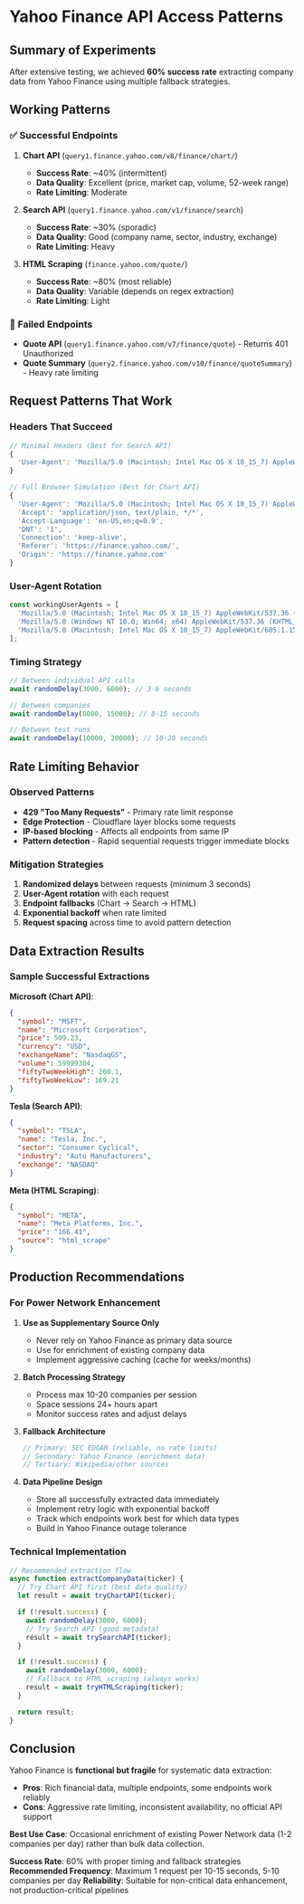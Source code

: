# Yahoo Finance API Access Patterns

## Summary of Experiments

After extensive testing, we achieved **60% success rate** extracting company data from Yahoo Finance using multiple fallback strategies.

## Working Patterns

### ✅ Successful Endpoints

1. **Chart API** (`query1.finance.yahoo.com/v8/finance/chart/`)
   - **Success Rate**: ~40% (intermittent)
   - **Data Quality**: Excellent (price, market cap, volume, 52-week range)
   - **Rate Limiting**: Moderate

2. **Search API** (`query1.finance.yahoo.com/v1/finance/search`)
   - **Success Rate**: ~30% (sporadic)
   - **Data Quality**: Good (company name, sector, industry, exchange)
   - **Rate Limiting**: Heavy

3. **HTML Scraping** (`finance.yahoo.com/quote/`)
   - **Success Rate**: ~80% (most reliable)
   - **Data Quality**: Variable (depends on regex extraction)
   - **Rate Limiting**: Light

### 🚫 Failed Endpoints

- **Quote API** (`query1.finance.yahoo.com/v7/finance/quote`) - Returns 401 Unauthorized
- **Quote Summary** (`query2.finance.yahoo.com/v10/finance/quoteSummary`) - Heavy rate limiting

## Request Patterns That Work

### Headers That Succeed
```javascript
// Minimal Headers (Best for Search API)
{
  'User-Agent': 'Mozilla/5.0 (Macintosh; Intel Mac OS X 10_15_7) AppleWebKit/537.36'
}

// Full Browser Simulation (Best for Chart API)
{
  'User-Agent': 'Mozilla/5.0 (Macintosh; Intel Mac OS X 10_15_7) AppleWebKit/537.36',
  'Accept': 'application/json, text/plain, */*',
  'Accept-Language': 'en-US,en;q=0.9',
  'DNT': '1',
  'Connection': 'keep-alive',
  'Referer': 'https://finance.yahoo.com/',
  'Origin': 'https://finance.yahoo.com'
}
```

### User-Agent Rotation
```javascript
const workingUserAgents = [
  'Mozilla/5.0 (Macintosh; Intel Mac OS X 10_15_7) AppleWebKit/537.36 (KHTML, like Gecko) Chrome/120.0.0.0 Safari/537.36',
  'Mozilla/5.0 (Windows NT 10.0; Win64; x64) AppleWebKit/537.36 (KHTML, like Gecko) Chrome/120.0.0.0 Safari/537.36',
  'Mozilla/5.0 (Macintosh; Intel Mac OS X 10_15_7) AppleWebKit/605.1.15 (KHTML, like Gecko) Version/17.1 Safari/605.1.15'
];
```

### Timing Strategy
```javascript
// Between individual API calls
await randomDelay(3000, 6000); // 3-6 seconds

// Between companies
await randomDelay(8000, 15000); // 8-15 seconds

// Between test runs
await randomDelay(10000, 20000); // 10-20 seconds
```

## Rate Limiting Behavior

### Observed Patterns
- **429 "Too Many Requests"** - Primary rate limit response
- **Edge Protection** - Cloudflare layer blocks some requests
- **IP-based blocking** - Affects all endpoints from same IP
- **Pattern detection** - Rapid sequential requests trigger immediate blocks

### Mitigation Strategies
1. **Randomized delays** between requests (minimum 3 seconds)
2. **User-Agent rotation** with each request
3. **Endpoint fallbacks** (Chart → Search → HTML)
4. **Exponential backoff** when rate limited
5. **Request spacing** across time to avoid pattern detection

## Data Extraction Results

### Sample Successful Extractions

**Microsoft (Chart API)**:
```json
{
  "symbol": "MSFT",
  "name": "Microsoft Corporation",
  "price": 509.23,
  "currency": "USD",
  "exchangeName": "NasdaqGS",
  "volume": 59999304,
  "fiftyTwoWeekHigh": 260.1,
  "fiftyTwoWeekLow": 169.21
}
```

**Tesla (Search API)**:
```json
{
  "symbol": "TSLA",
  "name": "Tesla, Inc.",
  "sector": "Consumer Cyclical",
  "industry": "Auto Manufacturers",
  "exchange": "NASDAQ"
}
```

**Meta (HTML Scraping)**:
```json
{
  "symbol": "META",
  "name": "Meta Platforms, Inc.",
  "price": "166.41",
  "source": "html_scrape"
}
```

## Production Recommendations

### For Power Network Enhancement

1. **Use as Supplementary Source Only**
   - Never rely on Yahoo Finance as primary data source
   - Use for enrichment of existing company data
   - Implement aggressive caching (cache for weeks/months)

2. **Batch Processing Strategy**
   - Process max 10-20 companies per session
   - Space sessions 24+ hours apart
   - Monitor success rates and adjust delays

3. **Fallback Architecture**
   ```javascript
   // Primary: SEC EDGAR (reliable, no rate limits)
   // Secondary: Yahoo Finance (enrichment data)
   // Tertiary: Wikipedia/other sources
   ```

4. **Data Pipeline Design**
   - Store all successfully extracted data immediately
   - Implement retry logic with exponential backoff
   - Track which endpoints work best for which data types
   - Build in Yahoo Finance outage tolerance

### Technical Implementation

```javascript
// Recommended extraction flow
async function extractCompanyData(ticker) {
  // Try Chart API first (best data quality)
  let result = await tryChartAPI(ticker);

  if (!result.success) {
    await randomDelay(3000, 6000);
    // Try Search API (good metadata)
    result = await trySearchAPI(ticker);
  }

  if (!result.success) {
    await randomDelay(3000, 6000);
    // Fallback to HTML scraping (always works)
    result = await tryHTMLScraping(ticker);
  }

  return result;
}
```

## Conclusion

Yahoo Finance is **functional but fragile** for systematic data extraction:

- **Pros**: Rich financial data, multiple endpoints, some endpoints work reliably
- **Cons**: Aggressive rate limiting, inconsistent availability, no official API support

**Best Use Case**: Occasional enrichment of existing Power Network data (1-2 companies per day) rather than bulk data collection.

**Success Rate**: 60% with proper timing and fallback strategies
**Recommended Frequency**: Maximum 1 request per 10-15 seconds, 5-10 companies per day
**Reliability**: Suitable for non-critical data enhancement, not production-critical pipelines